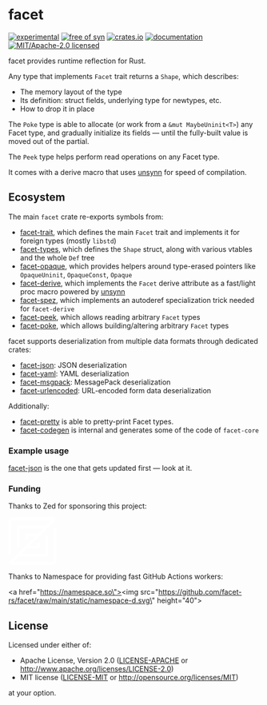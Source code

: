 # facet

[![experimental](https://img.shields.io/badge/status-highly%20experimental-orange)](https://github.com/fasterthanlime/facet)
[![free of syn](https://img.shields.io/badge/free%20of-syn-hotpink)](https://github.com/fasterthanlime/free-of-syn)
[![crates.io](https://img.shields.io/crates/v/facet.svg)](https://crates.io/crates/facet)
[![documentation](https://docs.rs/facet/badge.svg)](https://docs.rs/facet)
[![MIT/Apache-2.0 licensed](https://img.shields.io/crates/l/facet.svg)](./LICENSE)

facet provides runtime reflection for Rust.

Any type that implements `Facet` trait returns a `Shape`, which describes:

  * The memory layout of the type
  * Its definition: struct fields, underlying type for newtypes, etc.
  * How to drop it in place

The `Poke` type is able to allocate (or work from a `&mut MaybeUninit<T>`)
any Facet type, and gradually initialize its fields — until the fully-built
value is moved out of the partial.

The `Peek` type helps perform read operations on any Facet type.

It comes with a derive macro that uses [unsynn](https://crates.io/crates/unsynn)
for speed of compilation.

## Ecosystem

The main `facet` crate re-exports symbols from:

- [facet-trait](../facet-trait), which defines the main `Facet` trait and implements it for foreign types (mostly `libstd`)
- [facet-types](../facet-types), which defines the `Shape` struct, along with various vtables and the whole `Def` tree
- [facet-opaque](../facet-opaque), which provides helpers around type-erased pointers like
  `OpaqueUninit`, `OpaqueConst`, `Opaque`
- [facet-derive](../facet-derive), which implements the `Facet` derive attribute as a fast/light proc macro powered by [unsynn](https://docs.rs/unsynn)
- [facet-spez](../facet-spez), which implements an autoderef specialization trick needed for `facet-derive`
- [facet-peek](../facet-peek), which allows reading arbitrary `Facet` types
- [facet-poke](../facet-poke), which allows building/altering arbitrary `Facet` types

facet supports deserialization from multiple data formats through dedicated crates:

- [facet-json](../facet-json): JSON deserialization
- [facet-yaml](../facet-yaml): YAML deserialization
- [facet-msgpack](../facet-msgpack): MessagePack deserialization
- [facet-urlencoded](../facet-urlencoded): URL-encoded form data deserialization

Additionally:

- [facet-pretty](../facet-pretty) is able to pretty-print Facet types.
- [facet-codegen](../facet-codegen) is internal and generates some of the code of `facet-core`

### Example usage

[facet-json](../facet-json/src/lib.rs) is the one that gets updated first — look at it.

### Funding

Thanks to Zed for sponsoring this project:

<a href="https://zed.dev"><svg width="96" height="96" viewBox="0 0 96 96" fill="none" xmlns="http://www.w3.org/2000/svg"><path fill-rule="evenodd" clip-rule="evenodd" d="M9 6C7.34315 6 6 7.34315 6 9V75H0V9C0 4.02944 4.02944 0 9 0H89.3787C93.3878 0 95.3955 4.84715 92.5607 7.68198L43.0551 57.1875H57V51H63V58.6875C63 61.1728 60.9853 63.1875 58.5 63.1875H37.0551L26.7426 73.5H73.5V36H79.5V73.5C79.5 76.8137 76.8137 79.5 73.5 79.5H20.7426L10.2426 90H87C88.6569 90 90 88.6569 90 87V21H96V87C96 91.9706 91.9706 96 87 96H6.62132C2.61224 96 0.604504 91.1529 3.43934 88.318L52.7574 39H39V45H33V37.5C33 35.0147 35.0147 33 37.5 33H58.7574L69.2574 22.5H22.5V60H16.5V22.5C16.5 19.1863 19.1863 16.5 22.5 16.5H75.2574L85.7574 6H9Z" fill="white"/></svg></a>

Thanks to Namespace for providing fast GitHub Actions workers:

<a href=\"https://namespace.so\"><img src=\"https://github.com/facet-rs/facet/raw/main/static/namespace-d.svg\" height=\"40\"></a>

## License

Licensed under either of:

- Apache License, Version 2.0 ([LICENSE-APACHE](https://github.com/facet-rs/facet/blob/main/LICENSE-APACHE) or <http://www.apache.org/licenses/LICENSE-2.0>)
- MIT license ([LICENSE-MIT](https://github.com/facet-rs/facet/blob/main/LICENSE-MIT) or <http://opensource.org/licenses/MIT>)

at your option.